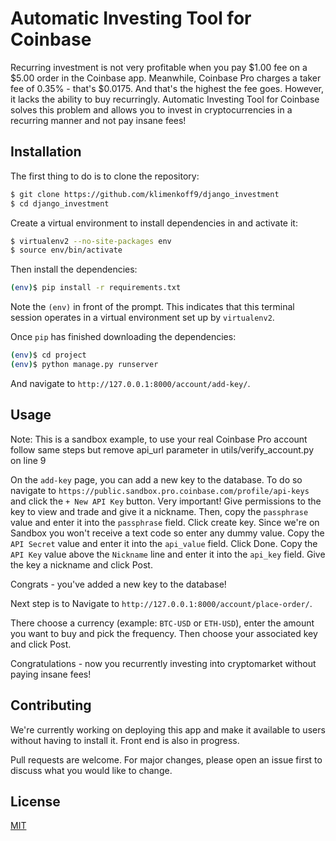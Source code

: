 # Automatic Investing Tool for Coinbase

Recurring investment is not very profitable when you pay $1.00 fee on a $5.00 order in the Coinbase app. Meanwhile, Coinbase Pro charges a taker fee of 0.35% - that's $0.0175. And that's the highest the fee goes. However, it lacks the ability to buy recurringly. Automatic Investing Tool for Coinbase solves this problem and allows you to invest in cryptocurrencies in a recurring manner and not pay insane fees!

## Installation

The first thing to do is to clone the repository:

```sh
$ git clone https://github.com/klimenkoff9/django_investment
$ cd django_investment
```

Create a virtual environment to install dependencies in and activate it:

```sh
$ virtualenv2 --no-site-packages env
$ source env/bin/activate
```

Then install the dependencies:

```sh
(env)$ pip install -r requirements.txt
```
Note the `(env)` in front of the prompt. This indicates that this terminal
session operates in a virtual environment set up by `virtualenv2`.

Once `pip` has finished downloading the dependencies:
```sh
(env)$ cd project
(env)$ python manage.py runserver
```
And navigate to `http://127.0.0.1:8000/account/add-key/`.

## Usage

Note: This is a sandbox example, to use your real Coinbase Pro account follow same steps but remove api_url parameter in utils/verify_account.py on line 9

On the `add-key` page, you can add a new key to the database. To do so navigate to `https://public.sandbox.pro.coinbase.com/profile/api-keys` and click the `+ New API Key` button.
Very important! Give permissions to the key to view and trade and give it a nickname.
Then, copy the `passphrase` value and enter it into the `passphrase` field.
Click create key.
Since we're on Sandbox you won't receive a text code so enter any dummy value.
Copy the `API Secret` value and enter it into the `api_value` field.
Click Done.
Copy the `API Key` value above the `Nickname` line and enter it into the `api_key` field.
Give the key a nickname and click Post.

Congrats - you've added a new key to the database!

Next step is to Navigate to `http://127.0.0.1:8000/account/place-order/`.

There choose a currency (example: `BTC-USD` or `ETH-USD`), enter the amount you want to buy and pick the frequency. Then choose your associated key and click Post.

Congratulations - now you recurrently investing into cryptomarket without paying insane fees!   

## Contributing
We're currently working on deploying this app and make it available to users without having to install it. Front end is also in progress.

Pull requests are welcome. For major changes, please open an issue first to discuss what you would like to change.

## License
[MIT](https://choosealicense.com/licenses/mit/)